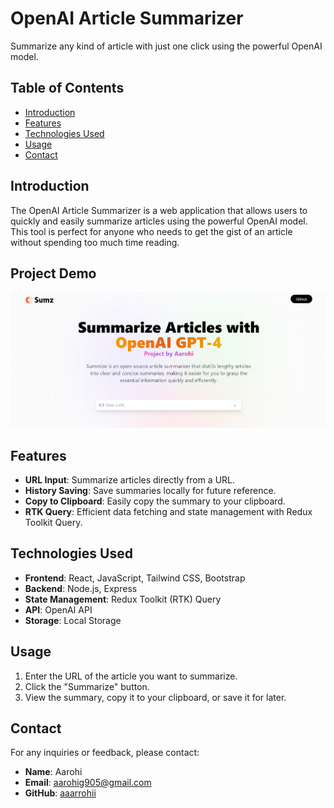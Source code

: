 # OpenAI Article Summarizer

Summarize any kind of article with just one click using the powerful OpenAI model.

## Table of Contents

- [Introduction](#introduction)
- [Features](#features)
- [Technologies Used](#technologies-used)
- [Usage](#usage)
- [Contact](#contact)

## Introduction

The OpenAI Article Summarizer is a web application that allows users to quickly and easily summarize articles using the powerful OpenAI model. This tool is perfect for anyone who needs to get the gist of an article without spending too much time reading.

## Project Demo

![Project Banner](./src/assets/yoy.png)

## Features

- **URL Input**: Summarize articles directly from a URL.
- **History Saving**: Save summaries locally for future reference.
- **Copy to Clipboard**: Easily copy the summary to your clipboard.
- **RTK Query**: Efficient data fetching and state management with Redux Toolkit Query.

## Technologies Used

- **Frontend**: React, JavaScript, Tailwind CSS, Bootstrap
- **Backend**: Node.js, Express
- **State Management**: Redux Toolkit (RTK) Query
- **API**: OpenAI API
- **Storage**: Local Storage


## Usage

1. Enter the URL of the article you want to summarize.
2. Click the "Summarize" button.
3. View the summary, copy it to your clipboard, or save it for later.


## Contact

For any inquiries or feedback, please contact:

- **Name**: Aarohi
- **Email**: aarohig905@gmail.com
- **GitHub**: [aaarrohii](https://github.com/aaarrohii)

